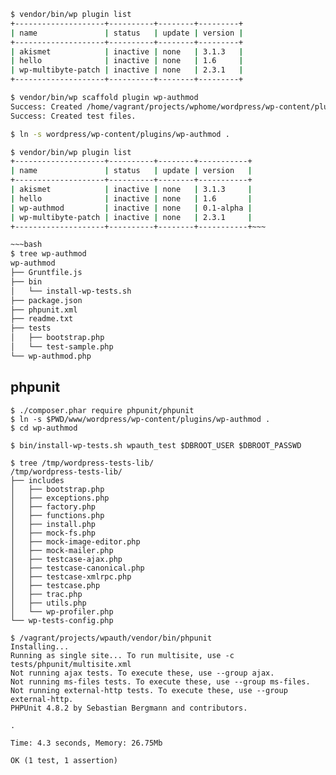 ~~~bash
$ vendor/bin/wp plugin list
+--------------------+----------+--------+---------+
| name               | status   | update | version |
+--------------------+----------+--------+---------+
| akismet            | inactive | none   | 3.1.3   |
| hello              | inactive | none   | 1.6     |
| wp-multibyte-patch | inactive | none   | 2.3.1   |
+--------------------+----------+--------+---------+
~~~

~~~bash
$ vendor/bin/wp scaffold plugin wp-authmod
Success: Created /home/vagrant/projects/wphome/wordpress/wp-content/plugins/wp-authmod
Success: Created test files.

~~~

~~~bash
$ ln -s wordpress/wp-content/plugins/wp-authmod .
~~~

~~~bash
$ vendor/bin/wp plugin list
+--------------------+----------+--------+-----------+
| name               | status   | update | version   |
+--------------------+----------+--------+-----------+
| akismet            | inactive | none   | 3.1.3     |
| hello              | inactive | none   | 1.6       |
| wp-authmod         | inactive | none   | 0.1-alpha |
| wp-multibyte-patch | inactive | none   | 2.3.1     |
+--------------------+----------+--------+-----------+~~~

~~~bash
$ tree wp-authmod
wp-authmod
├── Gruntfile.js
├── bin
│   └── install-wp-tests.sh
├── package.json
├── phpunit.xml
├── readme.txt
├── tests
│   ├── bootstrap.php
│   └── test-sample.php
└── wp-authmod.php

~~~


## phpunit

~~~
$ ./composer.phar require phpunit/phpunit
$ ln -s $PWD/www/wordpress/wp-content/plugins/wp-authmod .
$ cd wp-authmod
~~~

~~~
$ bin/install-wp-tests.sh wpauth_test $DBROOT_USER $DBROOT_PASSWD
~~~
~~~
$ tree /tmp/wordpress-tests-lib/
/tmp/wordpress-tests-lib/
├── includes
│   ├── bootstrap.php
│   ├── exceptions.php
│   ├── factory.php
│   ├── functions.php
│   ├── install.php
│   ├── mock-fs.php
│   ├── mock-image-editor.php
│   ├── mock-mailer.php
│   ├── testcase-ajax.php
│   ├── testcase-canonical.php
│   ├── testcase-xmlrpc.php
│   ├── testcase.php
│   ├── trac.php
│   ├── utils.php
│   └── wp-profiler.php
└── wp-tests-config.php
~~~

~~~
$ /vagrant/projects/wpauth/vendor/bin/phpunit 
Installing...
Running as single site... To run multisite, use -c tests/phpunit/multisite.xml
Not running ajax tests. To execute these, use --group ajax.
Not running ms-files tests. To execute these, use --group ms-files.
Not running external-http tests. To execute these, use --group external-http.
PHPUnit 4.8.2 by Sebastian Bergmann and contributors.

.

Time: 4.3 seconds, Memory: 26.75Mb

OK (1 test, 1 assertion)
~~~


